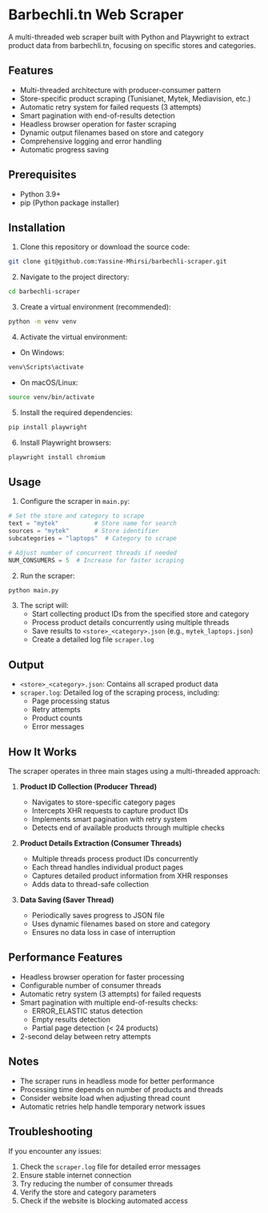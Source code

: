 # Barbechli.tn Web Scraper

A multi-threaded web scraper built with Python and Playwright to extract product data from barbechli.tn, focusing on specific stores and categories.

## Features

- Multi-threaded architecture with producer-consumer pattern
- Store-specific product scraping (Tunisianet, Mytek, Mediavision, etc.)
- Automatic retry system for failed requests (3 attempts)
- Smart pagination with end-of-results detection
- Headless browser operation for faster scraping
- Dynamic output filenames based on store and category
- Comprehensive logging and error handling
- Automatic progress saving

## Prerequisites

- Python 3.9+
- pip (Python package installer)

## Installation

1. Clone this repository or download the source code:

```bash
git clone git@github.com:Yassine-Mhirsi/barbechli-scraper.git
```

2. Navigate to the project directory:

```bash
cd barbechli-scraper
```

3. Create a virtual environment (recommended):

```bash
python -m venv venv
```

4. Activate the virtual environment:

- On Windows:
```bash
venv\Scripts\activate
```
- On macOS/Linux:
```bash
source venv/bin/activate
```

5. Install the required dependencies:

```bash
pip install playwright
```

6. Install Playwright browsers:

```bash
playwright install chromium
```

## Usage

1. Configure the scraper in `main.py`:

```python
# Set the store and category to scrape
text = "mytek"          # Store name for search
sources = "mytek"       # Store identifier
subcategories = "laptops"  # Category to scrape

# Adjust number of concurrent threads if needed
NUM_CONSUMERS = 5  # Increase for faster scraping
```

2. Run the scraper:

```bash
python main.py
```

3. The script will:
   - Start collecting product IDs from the specified store and category
   - Process product details concurrently using multiple threads
   - Save results to `<store>_<category>.json` (e.g., `mytek_laptops.json`)
   - Create a detailed log file `scraper.log`

## Output

- `<store>_<category>.json`: Contains all scraped product data
- `scraper.log`: Detailed log of the scraping process, including:
  - Page processing status
  - Retry attempts
  - Product counts
  - Error messages

## How It Works

The scraper operates in three main stages using a multi-threaded approach:

1. **Product ID Collection (Producer Thread)**
   - Navigates to store-specific category pages
   - Intercepts XHR requests to capture product IDs
   - Implements smart pagination with retry system
   - Detects end of available products through multiple checks

2. **Product Details Extraction (Consumer Threads)**
   - Multiple threads process product IDs concurrently
   - Each thread handles individual product pages
   - Captures detailed product information from XHR responses
   - Adds data to thread-safe collection

3. **Data Saving (Saver Thread)**
   - Periodically saves progress to JSON file
   - Uses dynamic filenames based on store and category
   - Ensures no data loss in case of interruption

## Performance Features

- Headless browser operation for faster processing
- Configurable number of consumer threads
- Automatic retry system (3 attempts) for failed requests
- Smart pagination with multiple end-of-results checks:
  - ERROR_ELASTIC status detection
  - Empty results detection
  - Partial page detection (< 24 products)
- 2-second delay between retry attempts

## Notes

- The scraper runs in headless mode for better performance
- Processing time depends on number of products and threads
- Consider website load when adjusting thread count
- Automatic retries help handle temporary network issues

## Troubleshooting

If you encounter any issues:

1. Check the `scraper.log` file for detailed error messages
2. Ensure stable internet connection
3. Try reducing the number of consumer threads
4. Verify the store and category parameters
5. Check if the website is blocking automated access 